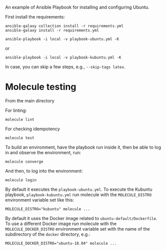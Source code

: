 An example of Ansible Playbook for installing and configuring Ubuntu.

First install the requirements:

```
ansible-galaxy collection install -r requirements.yml
ansible-galaxy install -r requirements.yml
```

```
ansible-playbook -i local -v playbook-ubuntu.yml -K
```

or

```
ansible-playbook -i local -v playbook-kubuntu.yml -K
```

In case, you can skip a few steps, e.g., `--skip-tags latex`.

# Molecule testing

From the main directory

For linting:

```
molecule lint
```

For checking idempotency

```
molecule test
```

To build an environment, have the playbook run inside it, then be able to log in and observe the environment, run:

```
molecule converge
```

And then, to log into the environment:

```
molecule login
```

By default it executes the `playbook-ubuntu.yml`.
To execute the Kubuntu playbook, `playbook-kubuntu.yml` run molecule with the `MOLECULE_DISTRO` environment variable set like this:

```
MOLECULE_DISTRO="kubuntu" molecule ...
```

By default it uses the Docker image related to `ubuntu-default/Dockerfile`. To use a different Docker image run molecule with the `MOLECULE_DOCKER_DISTRO` environment variable set with the name of the subdirectory of the `docker` directory, e.g.:

```
MOLECULE_DOCKER_DISTRO="ubuntu-18.04" molecule ...
```
